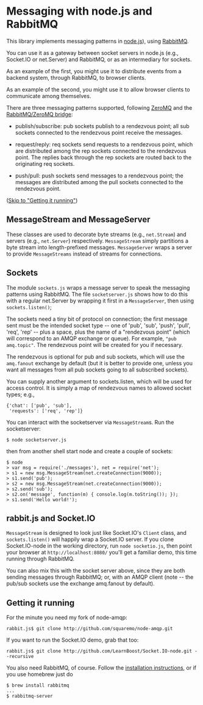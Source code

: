 # Messaging with node.js and RabbitMQ

This library implements messaging patterns in
[node.js](http://nodejs.org/)), using
[RabbitMQ](http://www.rabbitmq.com/).

You can use it as a gateway between socket servers in node.js (e.g.,
Socket.IO or net.Server) and RabbitMQ, or as an intermediary for
sockets.

As an example of the first, you might use it to distribute events from
a backend system, through RabbitMQ, to browser clients.

As an example of the second, you might use it to allow browser clients
to communicate among themselves.

There are three messaging patterns supported, following
[ZeroMQ](http://zeromq.org/) and the [RabbitMQ/ZeroMQ
bridge](http://github.com/rabbitmq/rmq-0mq/):

 - publish/subscribe: pub sockets publish to a rendezvous point; all
   sub sockets connected to the rendezvous point receive the messages.

 - request/reply: req sockets send requests to a rendezvous point,
   which are distributed among the rep sockets connected to the
   rendezvous point.  The replies back through the rep sockets are
   routed back to the originating req sockets.

 - push/pull: push sockets send messages to a rendezvous point; the
   messages are distributed among the pull sockets connected to the
   rendezvous point.

(<a href="#running">Skip to "Getting it running"</a>)

## MessageStream and MessageServer

These classes are used to decorate byte streams (e.g., `net.Stream`) and
servers (e.g., `net.Server`) respectively. `MessageStream` simply
partitions a byte stream into length-prefixed
messages. `MessageServer` wraps a server to provide `MessageStreams`
instead of streams for connections.

## Sockets

The module `sockets.js` wraps a message server to speak the messaging
patterns using RabbitMQ.  The file `socketserver.js` shows how to do
this with a regular net.Server by wrapping it first in a
`MessageServer`, then using `sockets.listen()`;

The sockets need a tiny bit of protocol on connection; the first
message sent must be the intended socket type -- one of 'pub', 'sub',
'push', 'pull', 'req', 'rep' -- plus a space, plus the name of a
"rendezvous point" (which will correspond to an AMQP exchange or
queue).  For example, `"pub amq.topic"`.  The rendezvous point will be
created for you if necessary.

The rendezvous is optional for pub and sub sockets, which will use the
`amq.fanout` exchange by default (but it is better to provide one,
unless you want all messages from all pub sockets going to all
subscribed sockets).

You can supply another argument to sockets.listen, which will be used
for access control. It is simply a map of rendezvous names to allowed
socket types; e.g.,

    {'chat': ['pub', 'sub'],
     'requests': ['req', 'rep']}

You can interact with the socketserver via `MessageStream`s. Run the
socketserver:

    $ node socketserver.js

then from another shell start node and create a couple of sockets:

    $ node
    > var msg = require('./messages'), net = require('net');
    > s1 = new msg.MessageStream(net.createConnection(9000));
    > s1.send('pub');
    > s2 = new msg.MessageStream(net.createConnection(9000));
    > s2.send('sub');
    > s2.on('message', function(m) { console.log(m.toString()); });
    > s1.send('Hello world!');

## rabbit.js and Socket.IO

`MessageStream` is designed to look just like Socket.IO's `Client`
class, and `sockets.listen()` will happily wrap a Socket.IO server. If
you clone Socket.IO-node in the working directory, run `node
socketio.js`, then point your browser at `http://localhost:8080/`
you'll get a familiar demo, this time running through RabbitMQ.

You can also mix this with the socket server above, since they are
both sending messages through RabbitMQ; or, with an AMQP client (note
-- the pub/sub sockets use the exchange amq.fanout by default).

<a name="running"></a>
## Getting it running

For the minute you need my fork of node-amqp:

    rabbit.js$ git clone http://github.com/squaremo/node-amqp.git

If you want to run the Socket.IO demo, grab that too:

    rabbit.js$ git clone http://github.com/LearnBoost/Socket.IO-node.git --recursive

You also need RabbitMQ, of course. Follow the [installation
instructions](http://www.rabbitmq.com/install.html), or if you
use homebrew just do

    $ brew install rabbitmq
    ...
    $ rabbitmq-server
